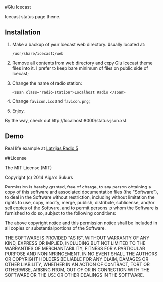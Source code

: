#Glu Icecast

Icecast status page theme.


## Installation

1. Make a backup of your Icecast web directory. Usually located at:

    `/usr/share/icecast2/web`

2. Remove all contents from web directory and copy Glu Icecast theme files into it. I prefer to keep bare minimum of files on public side of Icecast;
3. Change the name of radio station:

    `<span class="radio-station">Localhost Radio.</span>`

4. Change `favicon.ico` and `favicon.png`;

5. Enjoy.

By the way, check out http://localhost:8000/status-json.xsl


## Demo

Real life example at [Latvijas Radio 5](http://live.pieci.lv/)


##License

The MIT License (MIT)

Copyright (c) 2014 Aigars Sukurs

Permission is hereby granted, free of charge, to any person obtaining a copy of
this software and associated documentation files (the "Software"), to deal in
the Software without restriction, including without limitation the rights to
use, copy, modify, merge, publish, distribute, sublicense, and/or sell copies of
the Software, and to permit persons to whom the Software is furnished to do so,
subject to the following conditions:

The above copyright notice and this permission notice shall be included in all
copies or substantial portions of the Software.

THE SOFTWARE IS PROVIDED "AS IS", WITHOUT WARRANTY OF ANY KIND, EXPRESS OR
IMPLIED, INCLUDING BUT NOT LIMITED TO THE WARRANTIES OF MERCHANTABILITY, FITNESS
FOR A PARTICULAR PURPOSE AND NONINFRINGEMENT. IN NO EVENT SHALL THE AUTHORS OR
COPYRIGHT HOLDERS BE LIABLE FOR ANY CLAIM, DAMAGES OR OTHER LIABILITY, WHETHER
IN AN ACTION OF CONTRACT, TORT OR OTHERWISE, ARISING FROM, OUT OF OR IN
CONNECTION WITH THE SOFTWARE OR THE USE OR OTHER DEALINGS IN THE SOFTWARE.